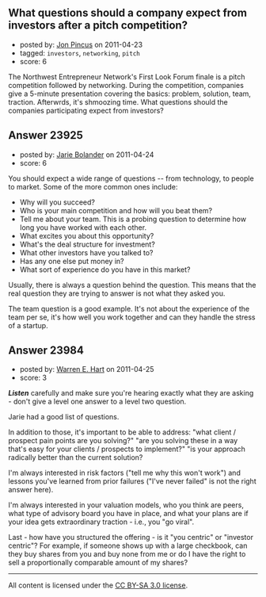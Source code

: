 ## What questions should a company expect from investors after a pitch competition?

- posted by: [Jon Pincus](https://stackexchange.com/users/-1/7036-jon-pincus) on 2011-04-23
- tagged: `investors`, `networking`, `pitch`
- score: 6

The Northwest Entrepreneur Network's First Look Forum finale is a pitch competition followed by networking.  During the competition, companies give a 5-minute presentation covering the basics: problem, solution, team, traction.  Afterwrds, it's shmoozing time.  What questions should the companies participating expect from investors?


## Answer 23925

- posted by: [Jarie Bolander](https://stackexchange.com/users/-1/585-jarie-bolander) on 2011-04-24
- score: 6

You should expect a wide range of questions -- from technology, to people to market. Some of the more common ones include:

* Why will you succeed?
* Who is your main competition and how will you beat them?
* Tell me about your team. This is a probing question to determine how long you have worked with each other.
* What excites you about this opportunity?
* What's the deal structure for investment?
* What other investors have you talked to?
* Has any one else put money in?
* What sort of experience do you have in this market?

Usually, there is always a question behind the question. This means that the real question they are trying to answer is not what they asked you. 

The team question is a good example. It's not about the experience of the team per se, it's how well you work together and can they handle the stress of a startup.


## Answer 23984

- posted by: [Warren E. Hart](https://stackexchange.com/users/-1/2058-warren-e-hart) on 2011-04-25
- score: 3

***Listen*** carefully and make sure you're hearing exactly what they are asking - don't give a level one answer to a level two question.

Jarie had a good list of questions. 

In addition to those, it's important to be able to address:  "what client / prospect pain points are you solving?" "are you solving these in a way that's easy for your clients / prospects to implement?" "is your approach radically better than the current solution?

I'm always interested in risk factors ("tell me why this won't work") and lessons you've learned from prior failures ("I've never failed" is not the right answer here). 

I'm always interested in your valuation models, who you think are peers, what type of advisory board you have in place, and what your plans are if your idea gets extraordinary traction - i.e., you "go viral". 

Last - how have you structured the offering - is it "you centric" or "investor centric"? For example, if someone shows up with a large checkbook, can they buy shares from you and buy none from me or do I have the right to sell a proportionally comparable amount of my shares? 




---

All content is licensed under the [CC BY-SA 3.0 license](https://creativecommons.org/licenses/by-sa/3.0/).
